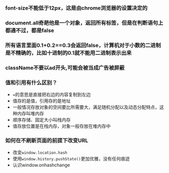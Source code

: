 ### font-size不能低于12px，这是由chrome浏览器的设置决定的
### document.all奇葩他是一个对象，返回所有标签，但是在判断语句上都通不过，都是false
### 所有语言里面0.1+0.2==0.3会返回false，计算机对于小数的二进制是不精确的，比如十进制的0.1就不能用二进制表示出来
### className不要以ad开头,可能会被当成广告被屏蔽
### 值和引用有什么区别？
- `=`的意思是直接把右边的内容复制到左边
- 值存的是值，引用存的是地址
- 一般情况存放对象的空间要比所需要大，满足随机分配以及动态分配特点，这种内存叫堆内存
- 顺序存储、固定大小叫栈内存
- 值存放位置是在栈内存，对象一般存放在堆内存中
### 如何在不刷新页面的前提下改变URL
- 改变`window.location.hash`
- 使用`window.history.pushState()`更加优雅，没有任何痕迹
- 认识window.onhashchange

